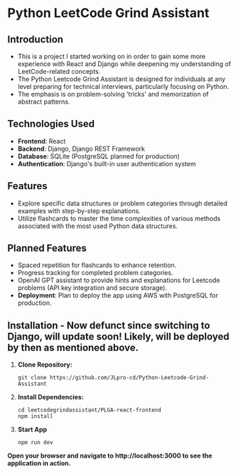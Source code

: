 # Python LeetCode Grind Assistant

## Introduction
- This is a project I started working on in order to gain some more experience with React and Django while deepening my understanding of LeetCode-related concepts.
- The Python Leetcode Grind Assistant is designed for individuals at any level preparing for technical interviews, particularly focusing on Python.
- The emphasis is on problem-solving 'tricks' and memorization of abstract patterns.

## Technologies Used
- **Frontend**: React
- **Backend**: Django, Django REST Framework
- **Database**: SQLite (PostgreSQL planned for production)
- **Authentication**: Django's built-in user authentication system

## Features
- Explore specific data structures or problem categories through detailed examples with step-by-step explanations.
- Utilize flashcards to master the time complexities of various methods associated with the most used Python data structures.

## Planned Features
- Spaced repetition for flashcards to enhance retention.
- Progress tracking for completed problem categories.
- OpenAI GPT assistant to provide hints and explanations for Leetcode problems (API key integration and secure storage).
- **Deployment**: Plan to deploy the app using AWS with PostgreSQL for production.

## Installation - Now defunct since switching to Django, will update soon! Likely, will be deployed by then as mentioned above.
1. **Clone Repository:**
 
   ```
   git clone https://github.com/JLpro-cd/Python-Leetcode-Grind-Assistant
   ```

2. **Install Dependencies:**

   ```
   cd leetcodegrindassistant/PLGA-react-frontend
   npm install
   ```

3. **Start App**

    ```
   npm run dev
   ```
**Open your browser and navigate to http://localhost:3000 to see the application in action.**

   

  
